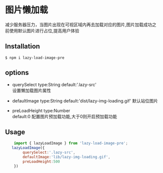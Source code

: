 # 图片懒加载
减少服务器压力，当图片出现在可视区域内再去加载对应的图片,图片加载成功之前使用默认图片进行占位,提高用户体验

## Installation

`$ npm i lazy-load-image-pre`

## options
* querySelect
    type:String 
    default:'.lazy-src'    
    设置懒加载图片属性  
    
* defaultImage 
    type:String 
    default:'dist/lazy-img-loading.gif'
    默认站位图片

* preLoadHeight 
    type:Number   
    default:0
    配置图片预加载功能,大于0则开启预加载功能
    
## Usage
```javascript
    import { lazyLoadImage } from 'lazy-load-image-pre';
   lazyLoadImage({
        querySelect:'.lazy-src',
        defaultImage:'lib/lazy-img-loading.gif',
        preLoadHeight:500
    })

```

